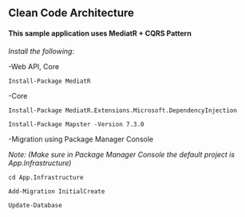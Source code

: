 ## Clean Code Architecture

#### This sample application uses MediatR + CQRS Pattern

_Install the following:_

-Web API, Core
```
Install-Package MediatR
```
-Core
```
Install-Package MediatR.Extensions.Microsoft.DependencyInjection
```
```
Install-Package Mapster -Version 7.3.0
```
-Migration using Package Manager Console 

_Note: (Make sure in Package Manager Console the default project is App.Infrastructure)_

```
cd App.Infrastructure
```
```
Add-Migration InitialCreate
```
```
Update-Database
```
